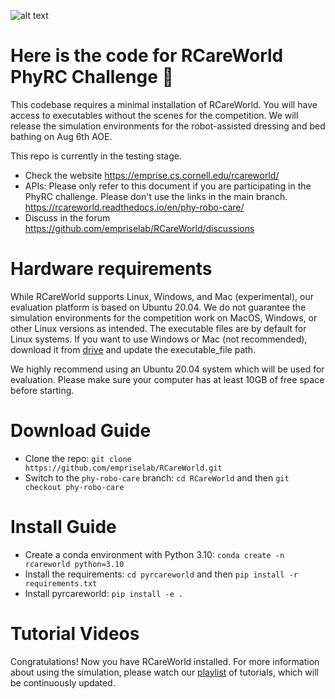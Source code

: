 ![alt text](rcareworld.png)
# Here is the code for RCareWorld PhyRC Challenge 🦾
This codebase requires a minimal installation of RCareWorld. You will have access to executables without the scenes for the competition. We will release the simulation environments for the robot-assisted dressing and bed bathing on Aug 6th AOE.

This repo is currently in the testing stage.
- Check the website https://emprise.cs.cornell.edu/rcareworld/
- APIs: Please only refer to this document if you are participating in the PhyRC challenge. Please don't use the links in the main branch. https://rcareworld.readthedocs.io/en/phy-robo-care/
- Discuss in the forum https://github.com/empriselab/RCareWorld/discussions


# Hardware requirements
While RCareWorld supports Linux, Windows, and Mac (experimental), our evaluation platform is based on Ubuntu 20.04. We do not guarantee the simulation environments for the competition work on MacOS, Windows, or other Linux versions as intended. The executable files are by default for Linux systems. If you want to use Windows or Mac (not recommended), download it from [drive](https://drive.google.com/drive/folders/1TW-C6k1z5xCdgE7q1ht3Flb2FaeCrQ51?usp=sharing) and update the executable_file path.

We highly recommend using an Ubuntu 20.04 system which will be used for evaluation. Please make sure your computer has at least 10GB of free space before starting.

# Download Guide
- Clone the repo: `git clone https://github.com/empriselab/RCareWorld.git`
- Switch to the `phy-robo-care` branch: `cd RCareWorld` and then `git checkout phy-robo-care `

# Install Guide
- Create a conda environment with Python 3.10: `conda create -n rcareworld python=3.10`
- Install the requirements: `cd pyrcareworld` and then `pip install -r requirements.txt`
- Install pyrcareworld: `pip install -e .`

# Tutorial Videos
Congratulations! Now you have RCareWorld installed. For more information about using the simulation, please watch our [playlist](https://www.youtube.com/playlist?list=PLR4mEXh9zalLtbGLbx2A5TmX9Niy-svqq) of tutorials, which will be continuously updated.
